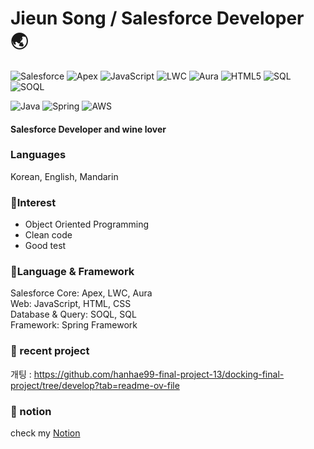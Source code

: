  Jieun Song / Salesforce Developer :earth_asia:
 ============================================
![Salesforce](https://img.shields.io/badge/Salesforce-00A1E0?style=for-the-badge&logo=salesforce&logoColor=white)
![Apex](https://img.shields.io/badge/Apex-1D5DAE?style=for-the-badge&logo=apex&logoColor=white)
![JavaScript](https://img.shields.io/badge/JavaScript-F7DF1E?style=for-the-badge&logo=JavaScript&logoColor=white)
![LWC](https://img.shields.io/badge/LWC-9252C1?style=for-the-badge&logo=lwc&logoColor=white)
![Aura](https://img.shields.io/badge/Aura-7C4E9C?style=for-the-badge&logo=aura&logoColor=white)
![HTML5](https://img.shields.io/badge/HTML5-E34F26?style=for-the-badge&logo=html5&logoColor=white)
![SQL](https://img.shields.io/badge/SQL-4479A5?style=for-the-badge&logo=sql&logoColor=white)
![SOQL](https://img.shields.io/badge/SOQL-0071C5?style=for-the-badge&logo=salesforce&logoColor=white)


![Java](https://img.shields.io/badge/java-%23ED8B00.svg?style=for-the-badge&logo=java&logoColor=white)
![Spring](https://img.shields.io/badge/spring-%236DB33F.svg?style=for-the-badge&logo=spring&logoColor=white)
![AWS](https://img.shields.io/badge/AWS-%23FF9900.svg?style=for-the-badge&logo=amazon-aws&logoColor=white)
<!-- ![APEX](https://img.shields.io/badge/html5-%23E34F26.svg?style=for-the-badge&logo=html5&logoColor=white)
![MySQL](https://img.shields.io/badge/mysql-%2300f.svg?style=for-the-badge&logo=mysql&logoColor=white)
![Redis](https://img.shields.io/badge/redis-%23DD0031.svg?style=for-the-badge&logo=redis&logoColor=white)
![AWS](https://img.shields.io/badge/AWS-%23FF9900.svg?style=for-the-badge&logo=amazon-aws&logoColor=white) -->


#### Salesforce Developer and wine lover 

### Languages
Korean, English, Mandarin

### :cherries:Interest
- Object Oriented Programming
- Clean code
- Good test

### :grapes:Language & Framework
Salesforce Core: Apex, LWC, Aura  
Web: JavaScript, HTML, CSS  
Database & Query: SOQL, SQL  
Framework: Spring Framework  
 
### :dog: recent project
개팅 : https://github.com/hanhae99-final-project-13/docking-final-project/tree/develop?tab=readme-ov-file

### :peach: notion
check my [Notion](https://www.notion.so/Jieun-Song-Backend-80a1d6bc53854a3092cbd5a507332e0e)

<!--
**Jinny** is a ✨ _special_ ✨ repository because its `README.md` (this file) appears on your GitHub profile.

Here are some ideas to get you started:

- 🔭 I’m currently working on ...
- 🌱 I’m currently learning ...
- 👯 I’m looking to collaborate on ...
- 🤔 I’m looking for help with ...
- 💬 Ask me about ...
- 📫 How to reach me: ...
- 😄 Pronouns: ...
- ⚡ Fun fact: ...
-->
